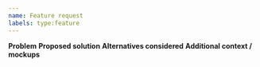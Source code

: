 ```yaml
---
name: Feature request
labels: type:feature
---
```

**Problem**
**Proposed solution**
**Alternatives considered**
**Additional context / mockups**
